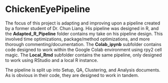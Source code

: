 # ChickenEyePipeline

The focus of this project is adapting and improving upon a pipeline created by a former student of Dr. Chun Liang. His pipeline was designed in R, and the **Adapted_R_Pipeline** folder contains my take on his pipeline design. This involved time optimizations, package/method optimizations, and more thorough commenting/documentation. The **Colab_ipynb** subfolder contains code designed to work within the Google Colab environment using rpy2 cell magic. The **Local_Rmd** subfolder contains the same pipeline, only designed to work using RStudio and a local R instance. 

The pipeline is split up into Setup, QA, Clustering, and Analysis documents. As is obvious in their code, they are designed to work in tandem. 
